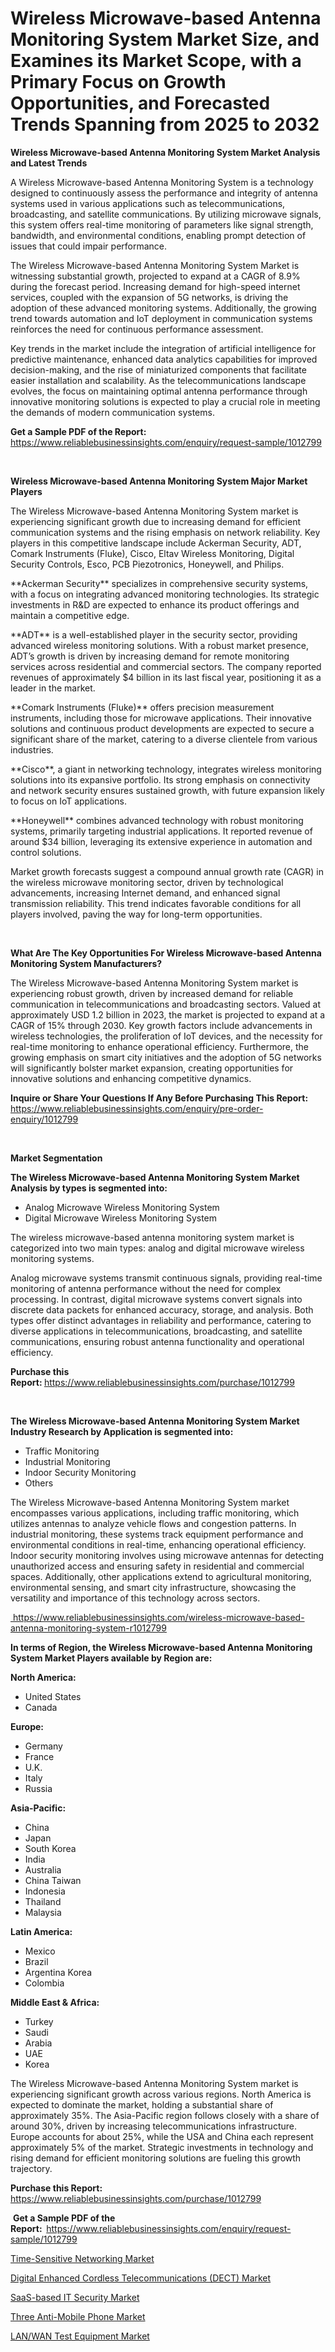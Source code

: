 <p><h1>Wireless Microwave-based Antenna Monitoring System Market Size, and Examines its Market Scope, with a Primary Focus on Growth Opportunities, and Forecasted Trends Spanning from 2025 to 2032</h1></p><p><strong>Wireless Microwave-based Antenna Monitoring System Market Analysis and Latest Trends</strong></p>
<p><p>A Wireless Microwave-based Antenna Monitoring System is a technology designed to continuously assess the performance and integrity of antenna systems used in various applications such as telecommunications, broadcasting, and satellite communications. By utilizing microwave signals, this system offers real-time monitoring of parameters like signal strength, bandwidth, and environmental conditions, enabling prompt detection of issues that could impair performance.</p><p>The Wireless Microwave-based Antenna Monitoring System Market is witnessing substantial growth, projected to expand at a CAGR of 8.9% during the forecast period. Increasing demand for high-speed internet services, coupled with the expansion of 5G networks, is driving the adoption of these advanced monitoring systems. Additionally, the growing trend towards automation and IoT deployment in communication systems reinforces the need for continuous performance assessment. </p><p>Key trends in the market include the integration of artificial intelligence for predictive maintenance, enhanced data analytics capabilities for improved decision-making, and the rise of miniaturized components that facilitate easier installation and scalability. As the telecommunications landscape evolves, the focus on maintaining optimal antenna performance through innovative monitoring solutions is expected to play a crucial role in meeting the demands of modern communication systems.</p></p>
<p><strong>Get a Sample PDF of the Report:&nbsp;</strong> <a href="https://www.reliablebusinessinsights.com/enquiry/request-sample/1012799?utm_campaign=96&utm_medium=2&utm_source=Github&utm_content=ia&utm_term=15022025&utm_id=wireless-microwave-based-antenna-monitoring-system">https://www.reliablebusinessinsights.com/enquiry/request-sample/1012799</a></p>
<p>&nbsp;</p>
<p><strong>Wireless Microwave-based Antenna Monitoring System Major Market Players</strong></p>
<p><p>The Wireless Microwave-based Antenna Monitoring System market is experiencing significant growth due to increasing demand for efficient communication systems and the rising emphasis on network reliability. Key players in this competitive landscape include Ackerman Security, ADT, Comark Instruments (Fluke), Cisco, Eltav Wireless Monitoring, Digital Security Controls, Esco, PCB Piezotronics, Honeywell, and Philips.</p><p>**Ackerman Security** specializes in comprehensive security systems, with a focus on integrating advanced monitoring technologies. Its strategic investments in R&D are expected to enhance its product offerings and maintain a competitive edge.</p><p>**ADT** is a well-established player in the security sector, providing advanced wireless monitoring solutions. With a robust market presence, ADT’s growth is driven by increasing demand for remote monitoring services across residential and commercial sectors. The company reported revenues of approximately $4 billion in its last fiscal year, positioning it as a leader in the market.</p><p>**Comark Instruments (Fluke)** offers precision measurement instruments, including those for microwave applications. Their innovative solutions and continuous product developments are expected to secure a significant share of the market, catering to a diverse clientele from various industries.</p><p>**Cisco**, a giant in networking technology, integrates wireless monitoring solutions into its expansive portfolio. Its strong emphasis on connectivity and network security ensures sustained growth, with future expansion likely to focus on IoT applications.</p><p>**Honeywell** combines advanced technology with robust monitoring systems, primarily targeting industrial applications. It reported revenue of around $34 billion, leveraging its extensive experience in automation and control solutions.</p><p>Market growth forecasts suggest a compound annual growth rate (CAGR) in the wireless microwave monitoring sector, driven by technological advancements, increasing Internet demand, and enhanced signal transmission reliability. This trend indicates favorable conditions for all players involved, paving the way for long-term opportunities.</p></p>
<p>&nbsp;</p>
<p><strong>What Are The Key Opportunities For Wireless Microwave-based Antenna Monitoring System Manufacturers?</strong></p>
<p><p>The Wireless Microwave-based Antenna Monitoring System market is experiencing robust growth, driven by increased demand for reliable communication in telecommunications and broadcasting sectors. Valued at approximately USD 1.2 billion in 2023, the market is projected to expand at a CAGR of 15% through 2030. Key growth factors include advancements in wireless technologies, the proliferation of IoT devices, and the necessity for real-time monitoring to enhance operational efficiency. Furthermore, the growing emphasis on smart city initiatives and the adoption of 5G networks will significantly bolster market expansion, creating opportunities for innovative solutions and enhancing competitive dynamics.</p></p>
<p><strong>Inquire or Share Your Questions If Any Before Purchasing This Report:</strong> <a href="https://www.reliablebusinessinsights.com/enquiry/pre-order-enquiry/1012799?utm_campaign=96&utm_medium=2&utm_source=Github&utm_content=ia&utm_term=15022025&utm_id=wireless-microwave-based-antenna-monitoring-system">https://www.reliablebusinessinsights.com/enquiry/pre-order-enquiry/1012799</a></p>
<p>&nbsp;</p>
<p><strong>Market Segmentation</strong></p>
<p><strong>The Wireless Microwave-based Antenna Monitoring System Market Analysis by types is segmented into:</strong></p>
<p><ul><li>Analog Microwave Wireless Monitoring System</li><li>Digital Microwave Wireless Monitoring System</li></ul></p>
<p><p>The wireless microwave-based antenna monitoring system market is categorized into two main types: analog and digital microwave wireless monitoring systems. </p><p>Analog microwave systems transmit continuous signals, providing real-time monitoring of antenna performance without the need for complex processing. In contrast, digital microwave systems convert signals into discrete data packets for enhanced accuracy, storage, and analysis. Both types offer distinct advantages in reliability and performance, catering to diverse applications in telecommunications, broadcasting, and satellite communications, ensuring robust antenna functionality and operational efficiency.</p></p>
<p><strong>Purchase this Report:&nbsp;</strong><a href="https://www.reliablebusinessinsights.com/purchase/1012799?utm_campaign=96&utm_medium=2&utm_source=Github&utm_content=ia&utm_term=15022025&utm_id=wireless-microwave-based-antenna-monitoring-system">https://www.reliablebusinessinsights.com/purchase/1012799</a></p>
<p>&nbsp;</p>
<p><strong>The Wireless Microwave-based Antenna Monitoring System Market Industry Research by Application is segmented into:</strong></p>
<p><ul><li>Traffic Monitoring</li><li>Industrial Monitoring</li><li>Indoor Security Monitoring</li><li>Others</li></ul></p>
<p><p>The Wireless Microwave-based Antenna Monitoring System market encompasses various applications, including traffic monitoring, which utilizes antennas to analyze vehicle flows and congestion patterns. In industrial monitoring, these systems track equipment performance and environmental conditions in real-time, enhancing operational efficiency. Indoor security monitoring involves using microwave antennas for detecting unauthorized access and ensuring safety in residential and commercial spaces. Additionally, other applications extend to agricultural monitoring, environmental sensing, and smart city infrastructure, showcasing the versatility and importance of this technology across sectors.</p></p>
<p><a href="https://www.reliablebusinessinsights.com/wireless-microwave-based-antenna-monitoring-system-r1012799?utm_campaign=96&utm_medium=2&utm_source=Github&utm_content=ia&utm_term=15022025&utm_id=wireless-microwave-based-antenna-monitoring-system">&nbsp;https://www.reliablebusinessinsights.com/wireless-microwave-based-antenna-monitoring-system-r1012799</a></p>
<p><strong>In terms of Region, the Wireless Microwave-based Antenna Monitoring System Market Players available by Region are:</strong></p>
<p>
    <p> <strong> North America: </strong>
        <ul>
            <li>United States</li>
            <li>Canada</li>
        </ul>
        </p> 
    <p> <strong> Europe: </strong>
        <ul>
            <li>Germany</li>
            <li>France</li>
            <li>U.K.</li>
            <li>Italy</li>
            <li>Russia</li>
        </ul>
        </p> 
    <p> <strong> Asia-Pacific: </strong>
        <ul>
            <li>China</li>
            <li>Japan</li>
            <li>South Korea</li>
            <li>India</li>
            <li>Australia</li>
            <li>China Taiwan</li>
            <li>Indonesia</li>
            <li>Thailand</li>
            <li>Malaysia</li>
        </ul>
        </p> 
    <p> <strong> Latin America: </strong>
        <ul>
            <li>Mexico</li>
            <li>Brazil</li>
            <li>Argentina Korea</li>
            <li>Colombia</li>
        </ul>
        </p> 
    <p> <strong> Middle East & Africa: </strong>
        <ul>
            <li>Turkey</li>
            <li>Saudi</li>
            <li>Arabia</li>
            <li>UAE</li>
            <li>Korea</li>
        </ul>
    </p>
    </p>
<p><p>The Wireless Microwave-based Antenna Monitoring System market is experiencing significant growth across various regions. North America is expected to dominate the market, holding a substantial share of approximately 35%. The Asia-Pacific region follows closely with a share of around 30%, driven by increasing telecommunications infrastructure. Europe accounts for about 25%, while the USA and China each represent approximately 5% of the market. Strategic investments in technology and rising demand for efficient monitoring solutions are fueling this growth trajectory.</p></p>
<p><strong>Purchase this Report: </strong><a href="https://www.reliablebusinessinsights.com/purchase/1012799?utm_campaign=96&utm_medium=2&utm_source=Github&utm_content=ia&utm_term=15022025&utm_id=wireless-microwave-based-antenna-monitoring-system">https://www.reliablebusinessinsights.com/purchase/1012799</a></p>
<p>&nbsp;<strong>Get a Sample PDF of the Report:&nbsp;&nbsp;</strong><a href="https://www.reliablebusinessinsights.com/enquiry/request-sample/1012799?utm_campaign=96&utm_medium=2&utm_source=Github&utm_content=ia&utm_term=15022025&utm_id=wireless-microwave-based-antenna-monitoring-system">https://www.reliablebusinessinsights.com/enquiry/request-sample/1012799</a></p>
<p><strong></strong></p>
<p><p><a href="https://github.com/swietanasso/Market-Research-Report-List-1/blob/main/time-sensitive-networking-market.md?utm_campaign=96&utm_medium=2&utm_source=Github&utm_content=ia&utm_term=15022025&utm_id=wireless-microwave-based-antenna-monitoring-system">Time-Sensitive Networking Market</a></p><p><a href="https://github.com/porstheftyux/Market-Research-Report-List-1/blob/main/digital-enhanced-cordless-telecommunications-dect-market.md?utm_campaign=96&utm_medium=2&utm_source=Github&utm_content=ia&utm_term=15022025&utm_id=wireless-microwave-based-antenna-monitoring-system">Digital Enhanced Cordless Telecommunications (DECT) Market</a></p><p><a href="https://github.com/samesdufloiw/Market-Research-Report-List-1/blob/main/saas-based-it-security-market.md?utm_campaign=96&utm_medium=2&utm_source=Github&utm_content=ia&utm_term=15022025&utm_id=wireless-microwave-based-antenna-monitoring-system">SaaS-based IT Security Market</a></p><p><a href="https://github.com/normiaooghe3/Market-Research-Report-List-1/blob/main/three-anti-mobile-phone-market.md?utm_campaign=96&utm_medium=2&utm_source=Github&utm_content=ia&utm_term=15022025&utm_id=wireless-microwave-based-antenna-monitoring-system">Three Anti-Mobile Phone Market</a></p><p><a href="https://github.com/shadnfamoza/Market-Research-Report-List-1/blob/main/lanwan-test-equipment-market.md?utm_campaign=96&utm_medium=2&utm_source=Github&utm_content=ia&utm_term=15022025&utm_id=wireless-microwave-based-antenna-monitoring-system">LAN/WAN Test Equipment Market</a></p></p>